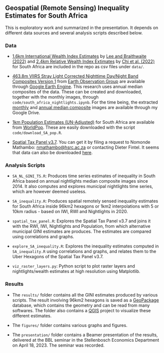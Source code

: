 ## Geospatial (Remote Sensing) Inequality Estimates for South Africa

This is exploratory work and summarized in the presentation. It depends on different data sources and several analysis scripts described below.

### Data

- [1.6km International Wealth Index Estimates](https://doi.org/10.7910/DVN/5OGWYM) by [Lee and Braithwaite (2022)](https://www.sciencedirect.com/science/article/pii/S0305750X22002182) and [2.4km Relative Wealth Index Extimates](https://dataforgood.facebook.com/dfg/tools/relative-wealth-index) by [Chi et al. (2022)](https://doi.org/10.1073/pnas.2113658119) for South Africa are included in the repo as csv files under `data/`.

- [463.8m VIIRS Stray Light Corrected Nighttime Day/Night Band Composites Version 1](https://developers.google.com/earth-engine/datasets/catalog/NOAA_VIIRS_DNB_MONTHLY_V1_VCMSLCFG) from [Earth Observation Group](https://eogdata.mines.edu/products/vnl/) are available through [Google Earth Engine](https://earthengine.google.com/). This research uses annual median composites of the data. These can be created and downloaded, together with the monthly images, through `code/south_africa_nightlights.ipynb`. For the time being, the extracted [monthly](https://drive.google.com/drive/folders/1qjuSpBe2Xv2iqgoKzxc4crD2E2a94Ng0?usp=share_link) and [annual median composite](https://drive.google.com/drive/folders/18xI75APNFkUx4pcTfFdX8Orm36lcLzva?usp=share_link) images are available through my Google Drive. 

- [1km Population Estimates (UN-Adjusted)](https://hub.worldpop.org/geodata/listing?id=75) for South Africa are available from [WorldPop](https://hub.worldpop.org/). These are easily downloaded with the script `code/download_SA_pop.R`. 

- [Spatial Tax Panel v3.7](https://spatialtaxdata.org.za/). You can get it by filing a request to Nomonde Mathambo: nmathambo@hsrc.ac.za or contacting Dieter Fintel. It seems that data can also be downloaded [here](https://spatialtaxdata.org.za/download-data-filter-form). 

### Analysis Scripts

- `SA_NL_GINI_TS.R`: Produces time series estimates of inequality in South Africa based on annual nightlights median composite images since 2014. It also computes and explores municipal nightlights time series, which are however deemed useless.

- `SA_inequality.R`: Produces spatial remotely sensed inequality estimates for South Africa inside 96km2 hexagons or 1km2 interpolations with 5 or 10km radius - based on IWI, RWI and Nightlights in 2020. 

- `spatial_tax_panel.R`: Explores the Spatial Tax Panel v3.7 and joins it with the RWI, IWI, Nightlights and Population, from which alternative municipal GINI estimates are produces. The estimates are compared using correlations and graphs. 

- `explore_SA_inequality.R`: Explores the inequality estimates computed in `SA_inequality.R` using correlations and graphs, and relates them to the Uber Hexagons of the Spatial Tax Panel v3.7. 

- `viz_raster_layers.py`: Python script to plot raster layers and nightlights/wealth estimates at high resolution using Matplotlib. 

### Results

- The `results/` folder contains all the GINI estimates produced by various scripts. The result involving 96km2 hexagons is saved as a [GeoPackage](https://www.geopackage.org/) database, which contains the geometry and can be read from many softwares. The folder also contains a [QGIS](https://qgis.org/en/site/) project to visualize these different estimates. 

- The `figures/` folder contains various graphs and figures. 

- The `presentation/` folder contains a Beamer presentation of the results, delivered at the BBL seminar in the Stellenbosch Economics Department on April 18, 2023. The seminar was recorded. 

